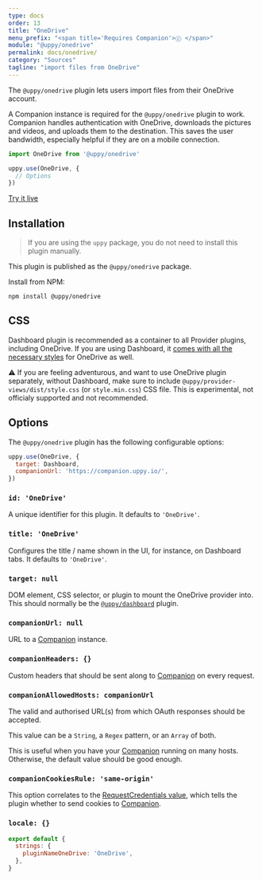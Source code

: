```yaml
---
type: docs
order: 13
title: "OneDrive"
menu_prefix: "<span title='Requires Companion'>ⓒ </span>"
module: "@uppy/onedrive"
permalink: docs/onedrive/
category: "Sources"
tagline: "import files from OneDrive"
---
```


The `@uppy/onedrive` plugin lets users import files from their OneDrive account.

A Companion instance is required for the `@uppy/onedrive` plugin to work. Companion handles authentication with OneDrive, downloads the pictures and videos, and uploads them to the destination. This saves the user bandwidth, especially helpful if they are on a mobile connection.

```js
import OneDrive from '@uppy/onedrive'

uppy.use(OneDrive, {
  // Options
})
```

<a class="TryButton" href="/examples/dashboard/">Try it live</a>

## Installation

> If you are using the `uppy` package, you do not need to install this plugin manually.

This plugin is published as the `@uppy/onedrive` package.

Install from NPM:

```shell
npm install @uppy/onedrive
```

## CSS

Dashboard plugin is recommended as a container to all Provider plugins, including OneDrive. If you are using Dashboard, it [comes with all the necessary styles](/docs/dashboard/#CSS) for OneDrive as well.

⚠️ If you are feeling adventurous, and want to use OneDrive plugin separately, without Dashboard, make sure to include `@uppy/provider-views/dist/style.css` (or `style.min.css`) CSS file. This is experimental, not officialy supported and not recommended.

## Options

The `@uppy/onedrive` plugin has the following configurable options:

```js
uppy.use(OneDrive, {
  target: Dashboard,
  companionUrl: 'https://companion.uppy.io/',
})
```

### `id: 'OneDrive'`

A unique identifier for this plugin. It defaults to `'OneDrive'`.

### `title: 'OneDrive'`

Configures the title / name shown in the UI, for instance, on Dashboard tabs. It defaults to `'OneDrive'`.

### `target: null`

DOM element, CSS selector, or plugin to mount the OneDrive provider into. This should normally be the [`@uppy/dashboard`](/docs/dashboard) plugin.

### `companionUrl: null`

URL to a [Companion](/docs/companion) instance.

### `companionHeaders: {}`

Custom headers that should be sent along to [Companion](/docs/companion) on every request.

### `companionAllowedHosts: companionUrl`

The valid and authorised URL(s) from which OAuth responses should be accepted.

This value can be a `String`, a `Regex` pattern, or an `Array` of both.

This is useful when you have your [Companion](/docs/companion) running on many hosts. Otherwise, the default value should be good enough.

### `companionCookiesRule: 'same-origin'`

This option correlates to the [RequestCredentials value](https://developer.mozilla.org/en-US/docs/Web/API/Request/credentials), which tells the plugin whether to send cookies to [Companion](/docs/companion).

### `locale: {}`

<!-- eslint-disable no-restricted-globals, no-multiple-empty-lines -->

```js
export default {
  strings: {
    pluginNameOneDrive: 'OneDrive',
  },
}

```
